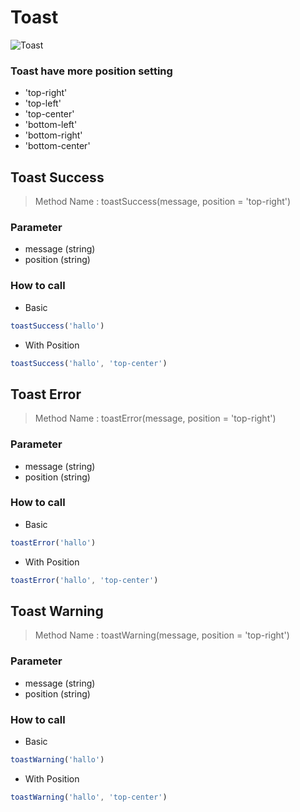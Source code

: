# Toast
![Toast](https://codingartistweb.com/wp-content/uploads/2021/05/toast-ui-design-01.png)

### Toast have more position setting
- 'top-right'
- 'top-left'
- 'top-center'
- 'bottom-left'
- 'bottom-right'
- 'bottom-center'

## Toast Success
> Method Name : toastSuccess(message, position = 'top-right')

### Parameter 
- message (string)
- position (string)

### How to call
- Basic
```javascript
toastSuccess('hallo')
```
- With Position
```javascript
toastSuccess('hallo', 'top-center')
```
## Toast Error
> Method Name : toastError(message, position = 'top-right')

### Parameter
- message (string)
- position (string)

### How to call
- Basic
```javascript
toastError('hallo')
```
- With Position
```javascript
toastError('hallo', 'top-center')
```
## Toast Warning
> Method Name : toastWarning(message, position = 'top-right')

### Parameter
- message (string)
- position (string)

### How to call
- Basic
```javascript
toastWarning('hallo')
```
- With Position
```javascript
toastWarning('hallo', 'top-center')
```